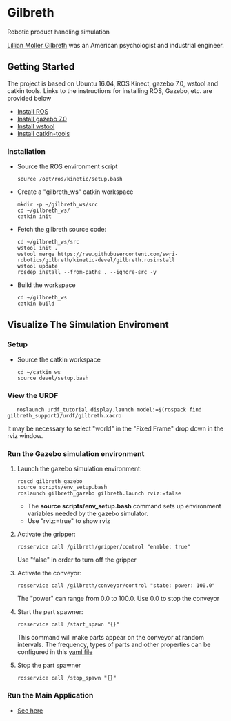 # Gilbreth
Robotic product handling simulation

[Lillian Moller Gilbreth](https://en.wikipedia.org/wiki/Lillian_Moller_Gilbreth)  was an American psychologist and industrial engineer.

## Getting Started

The project is based on Ubuntu 16.04, ROS Kinect, gazebo 7.0, wstool and catkin tools. Links to the instructions for installing ROS, Gazebo, etc. are provided below
- [Install ROS](http://wiki.ros.org/kinetic/Installation/Ubuntu)
- [Install gazebo 7.0](http://gazebosim.org/tutorials?tut=install_ubuntu&cat=install)
- [Install wstool](http://wiki.ros.org/wstool#Installation)
- [Install catkin-tools](http://catkin-tools.readthedocs.io/en/latest/installing.html)

### Installation
- Source the ROS environment script
	
	```
	source /opt/ros/kinetic/setup.bash
	```
- Create a "gilbreth_ws" catkin workspace
 
	```
	mkdir -p ~/gilbreth_ws/src
	cd ~/gilbreth_ws/
	catkin init
	```
- Fetch the gilbreth source code:

	```
	cd ~/gilbreth_ws/src
	wstool init .
	wstool merge https://raw.githubusercontent.com/swri-robotics/gilbreth/kinetic-devel/gilbreth.rosinstall
	wstool update
	rosdep install --from-paths . --ignore-src -y
	```
- Build the workspace

	```
	cd ~/gilbreth_ws
	catkin build
	```

## Visualize The Simulation Enviroment

### Setup
- Source the catkin workspace 

	```
	cd ~/catkin_ws
	source devel/setup.bash
	```

### View the URDF
	
	
	
   ```
      roslaunch urdf_tutorial display.launch model:=$(rospack find gilbreth_support)/urdf/gilbreth.xacro
   ```	
    
   It may be necessary to select "world" in the "Fixed Frame" drop down in the rviz window.
    

### Run the Gazebo simulation environment

1. Launch the gazebo simulation environment:

	```
  	roscd gilbreth_gazebo
  	source scripts/env_setup.bash
	roslaunch gilbreth_gazebo gilbreth.launch rviz:=false
	```

  	- The **source scripts/env_setup.bash** command sets up environment variables needed
  	by the gazebo simulator.  
    - Use "rviz:=true" to show rviz
  	
1. Activate the gripper:

	```
	rosservice call /gilbreth/gripper/control "enable: true"
	```
    Use "false" in order to turn off the gripper

1. Activate the conveyor:

	```
	rosservice call /gilbreth/conveyor/control "state: power: 100.0"
	```
    The "power" can range from 0.0 to 100.0.  Use 0.0 to stop the conveyor

1. Start the part spawner:
	
	```
	rosservice call /start_spawn "{}"
	```
    This command will make parts appear on the conveyor at random intervals. The frequency, types of parts and other properties can be configured in this [yaml file](gilbreth_gazebo/config/conveyor_objects.yaml)
    
1. Stop the part spawner
	```
	rosservice call /stop_spawn "{}"

### Run the Main Application
 - [See here](Demo.md)
	```

